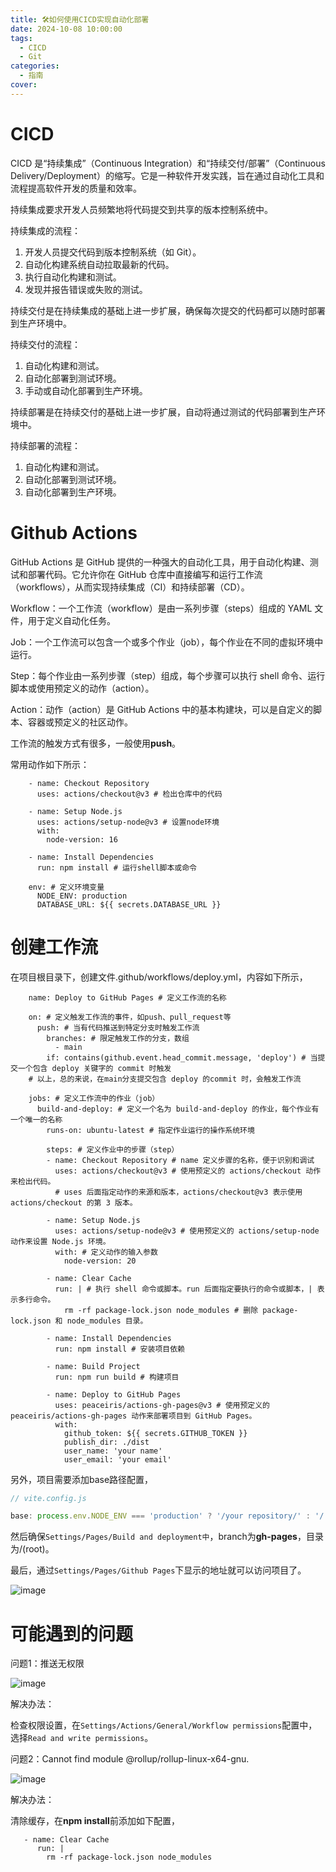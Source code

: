 ```yaml
---
title: 🛠如何使用CICD实现自动化部署
date: 2024-10-08 10:00:00
tags:
  - CICD
  - Git
categories:
  - 指南
cover: 
---
```


# CICD

CICD 是“持续集成”（Continuous Integration）和“持续交付/部署”（Continuous Delivery/Deployment）的缩写。它是一种软件开发实践，旨在通过自动化工具和流程提高软件开发的质量和效率。

持续集成要求开发人员频繁地将代码提交到共享的版本控制系统中。

持续集成的流程：

1.  开发人员提交代码到版本控制系统（如 Git）。
2.  自动化构建系统自动拉取最新的代码。&#x20;
3.  执行自动化构建和测试。&#x20;
4.  发现并报告错误或失败的测试。

持续交付是在持续集成的基础上进一步扩展，确保每次提交的代码都可以随时部署到生产环境中。

持续交付的流程：

1.  自动化构建和测试。
2.  自动化部署到测试环境。
3.  手动或自动化部署到生产环境。

持续部署是在持续交付的基础上进一步扩展，自动将通过测试的代码部署到生产环境中。

持续部署的流程：

1.  自动化构建和测试。
2.  自动化部署到测试环境。&#x20;
3.  自动化部署到生产环境。

# Github Actions

GitHub Actions 是 GitHub 提供的一种强大的自动化工具，用于自动化构建、测试和部署代码。它允许你在 GitHub 仓库中直接编写和运行工作流（workflows），从而实现持续集成（CI）和持续部署（CD）。

Workflow：一个工作流（workflow）是由一系列步骤（steps）组成的 YAML 文件，用于定义自动化任务。

Job：一个工作流可以包含一个或多个作业（job），每个作业在不同的虚拟环境中运行。

Step：每个作业由一系列步骤（step）组成，每个步骤可以执行 shell 命令、运行脚本或使用预定义的动作（action）。

Action：动作（action）是 GitHub Actions 中的基本构建块，可以是自定义的脚本、容器或预定义的社区动作。

工作流的触发方式有很多，一般使用**push**。

常用动作如下所示：
```
    - name: Checkout Repository
      uses: actions/checkout@v3 # 检出仓库中的代码

    - name: Setup Node.js
      uses: actions/setup-node@v3 # 设置node环境
      with:
        node-version: 16

    - name: Install Dependencies
      run: npm install # 运行shell脚本或命令

    env: # 定义环境变量
      NODE_ENV: production
      DATABASE_URL: ${{ secrets.DATABASE_URL }}
```
# 创建工作流

在项目根目录下，创建文件.github/workflows/deploy.yml，内容如下所示，
```
    name: Deploy to GitHub Pages # 定义工作流的名称

    on: # 定义触发工作流的事件，如push、pull_request等
      push: # 当有代码推送到特定分支时触发工作流
        branches: # 限定触发工作的分支，数组
          - main
    	if: contains(github.event.head_commit.message, 'deploy') # 当提交一个包含 deploy 关键字的 commit 时触发
    # 以上，总的来说，在main分支提交包含 deploy 的commit 时，会触发工作流

    jobs: # 定义工作流中的作业（job）
      build-and-deploy: # 定义一个名为 build-and-deploy 的作业，每个作业有一个唯一的名称
        runs-on: ubuntu-latest # 指定作业运行的操作系统环境

        steps: # 定义作业中的步骤（step）
        - name: Checkout Repository # name 定义步骤的名称，便于识别和调试
          uses: actions/checkout@v3 # 使用预定义的 actions/checkout 动作来检出代码。
          # uses 后面指定动作的来源和版本，actions/checkout@v3 表示使用 actions/checkout 的第 3 版本。

        - name: Setup Node.js
          uses: actions/setup-node@v3 # 使用预定义的 actions/setup-node 动作来设置 Node.js 环境。
          with: # 定义动作的输入参数
            node-version: 20
        
        - name: Clear Cache
          run: | # 执行 shell 命令或脚本。run 后面指定要执行的命令或脚本，| 表示多行命令。
            rm -rf package-lock.json node_modules # 删除 package-lock.json 和 node_modules 目录。

        - name: Install Dependencies
          run: npm install # 安装项目依赖

        - name: Build Project
          run: npm run build # 构建项目

        - name: Deploy to GitHub Pages
          uses: peaceiris/actions-gh-pages@v3 # 使用预定义的 peaceiris/actions-gh-pages 动作来部署项目到 GitHub Pages。
          with:
            github_token: ${{ secrets.GITHUB_TOKEN }}
            publish_dir: ./dist
            user_name: 'your name'
            user_email: 'your email'
```
另外，项目需要添加base路径配置，

```javascript
// vite.config.js

base: process.env.NODE_ENV === 'production' ? '/your repository/' : '/',
```

然后确保`Settings/Pages/Build and deployment中`，branch为**gh-pages**，目录为/(root)。

最后，通过`Settings/Pages/Github Pages`下显示的地址就可以访问项目了。

![image](https://cdn.jsdelivr.net/gh/chendx97/CPics/img/20241007235921.png)

# 可能遇到的问题

问题1：推送无权限

![image](https://cdn.jsdelivr.net/gh/chendx97/CPics/img/20241007225937.png)

解决办法：

检查权限设置，在`Settings/Actions/General/Workflow permissions`配置中，选择`Read and write permissions`。

问题2：Cannot find module @rollup/rollup-linux-x64-gnu.

![image](https://cdn.jsdelivr.net/gh/chendx97/CPics/img/20241007230511.png)

解决办法：

清除缓存，在**npm install**前添加如下配置，

       - name: Clear Cache
          run: |
            rm -rf package-lock.json node_modules

